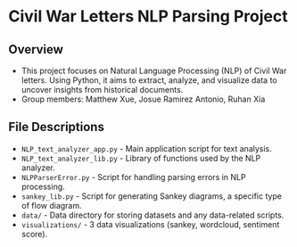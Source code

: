 # Civil War Letters NLP Parsing Project

## Overview
- This project focuses on Natural Language Processing (NLP) of Civil War letters. Using Python, it aims to extract, analyze, and visualize data to uncover insights from historical documents.
- Group members: Matthew Xue, Josue Ramirez Antonio, Ruhan Xia

## File Descriptions
- `NLP_text_analyzer_app.py` - Main application script for text analysis.
- `NLP_text_analyzer_lib.py` - Library of functions used by the NLP analyzer.
- `NLPParserError.py` - Script for handling parsing errors in NLP processing.
- `sankey_lib.py` - Script for generating Sankey diagrams, a specific type of flow diagram.
- `data/` - Data directory for storing datasets and any data-related scripts.
- `visualizations/` - 3 data visualizations (sankey, wordcloud, sentiment score).
